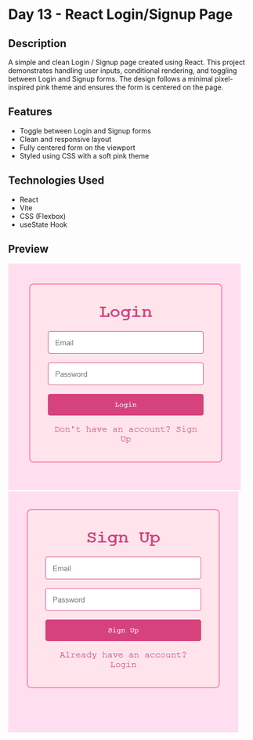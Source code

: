 # Day 13 - React Login/Signup Page

## Description
A simple and clean Login / Signup page created using React. This project demonstrates handling user inputs, conditional rendering, and toggling between Login and Signup forms. The design follows a minimal pixel-inspired pink theme and ensures the form is centered on the page.

## Features
- Toggle between Login and Signup forms
- Clean and responsive layout
- Fully centered form on the viewport
- Styled using CSS with a soft pink theme

## Technologies Used
- React
- Vite
- CSS (Flexbox)
- useState Hook

## Preview
![alt text](image.png)
![alt text](image-1.png)